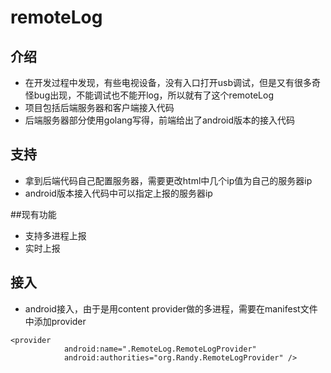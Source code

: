 # remoteLog

## 介绍
* 在开发过程中发现，有些电视设备，没有入口打开usb调试，但是又有很多奇怪bug出现，不能调试也不能开log，所以就有了这个remoteLog
* 项目包括后端服务器和客户端接入代码
* 后端服务器部分使用golang写得，前端给出了android版本的接入代码

## 支持
* 拿到后端代码自己配置服务器，需要更改html中几个ip值为自己的服务器ip
* android版本接入代码中可以指定上报的服务器ip

##现有功能
* 支持多进程上报
* 实时上报

## 接入
* android接入，由于是用content provider做的多进程，需要在manifest文件中添加provider

``` provider
<provider
            android:name=".RemoteLog.RemoteLogProvider"
            android:authorities="org.Randy.RemoteLogProvider" />
```



